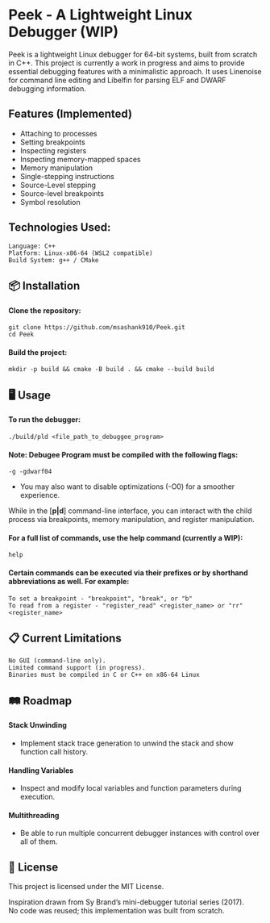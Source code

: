 # Peek - A Lightweight Linux Debugger (WIP)

Peek is a lightweight Linux debugger for 64-bit systems, built from scratch in C++. This project is currently a work in progress and aims to provide essential debugging features with a minimalistic approach. It uses Linenoise for command line editing and Libelfin for parsing ELF and DWARF debugging information.

## Features (Implemented)

- Attaching to processes
- Setting breakpoints
- Inspecting registers
- Inspecting memory-mapped spaces
- Memory manipulation
- Single-stepping instructions
- Source-Level stepping
- Source-level breakpoints
- Symbol resolution


## Technologies Used:

    Language: C++
    Platform: Linux-x86-64 (WSL2 compatible)
    Build System: g++ / CMake

## 📦 Installation

#### Clone the repository:

    git clone https://github.com/msashank910/Peek.git
    cd Peek

#### Build the project:

    mkdir -p build && cmake -B build . && cmake --build build

## 🖥 Usage

#### To run the debugger:
    
    ./build/pld <file_path_to_debuggee_program>

#### Note: Debugee Program must be compiled with the following flags:

    -g -gdwarf04

- You may also want to disable optimizations (-O0) for a smoother experience.

While in the [__p|d__] command-line interface, you can interact with the child process via breakpoints, memory manipulation, and register manipulation.

#### For a full list of commands, use the help command (currently a WIP):

    help

#### Certain commands can be executed via their prefixes or by shorthand abbreviations as well. For example:

    To set a breakpoint - "breakpoint", "break", or "b"
    To read from a register - "register_read" <register_name> or "rr" <register_name>

## 📋 Current Limitations

    No GUI (command-line only).
    Limited command support (in progress).
    Binaries must be compiled in C or C++ on x86-64 Linux

## 🛤 Roadmap

#### Stack Unwinding

- Implement stack trace generation to unwind the stack and show function call history.

#### Handling Variables

- Inspect and modify local variables and function parameters during execution.

#### Multithreading

- Be able to run multiple concurrent debugger instances with control over all of them.

## 📄 License

This project is licensed under the MIT License.

Inspiration drawn from Sy Brand’s mini-debugger tutorial series (2017).  
No code was reused; this implementation was built from scratch.
